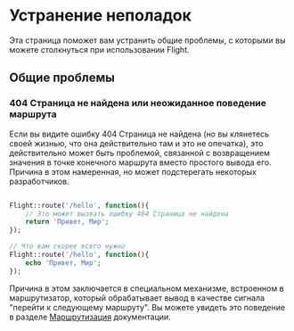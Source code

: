 # Устранение неполадок

Эта страница поможет вам устранить общие проблемы, с которыми вы можете столкнуться при использовании Flight.

## Общие проблемы

### 404 Страница не найдена или неожиданное поведение маршрута

Если вы видите ошибку 404 Страница не найдена (но вы клянетесь своей жизнью, что она действительно там и это не опечатка), это действительно может быть проблемой, связанной с возвращением значения в точке конечного маршрута вместо простого вывода его. Причина в этом намеренная, но может подстерегать некоторых разработчиков.

```php

Flight::route('/hello', function(){
	// Это может вызвать ошибку 404 Страница не найдена
	return 'Привет, Мир';
});

// Что вам скорее всего нужно
Flight::route('/hello', function(){
	echo 'Привет, Мир';
});

```

Причина в этом заключается в специальном механизме, встроенном в маршрутизатор, который обрабатывает вывод в качестве сигнала "перейти к следующему маршруту". Вы можете увидеть это поведение в разделе [Маршрутизация](/learn/routing#passing) документации.